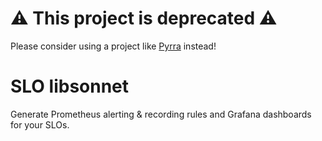 # ⚠️ This project is deprecated ⚠️ 

Please consider using a project like [Pyrra](https://pyrra.dev) instead!

# SLO libsonnet

Generate Prometheus alerting & recording rules and Grafana dashboards for your SLOs.
